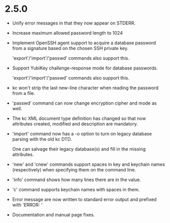 # 2.5.0
* Unify error messages in that they now appear on STDERR.
* Increase maximum allowed password length to 1024
* Implement OpenSSH agent support to acquire a database password from a signature based on the chosen SSH private key.

  'export'/'import'/'passwd' commands also support this.
* Support YubiKey challenge-response mode for database passwords.

  'export'/'import'/'passwd' commands also support this.  
* kc won't strip the last new-line character when reading the password from a file.
* 'passwd' command can now change encryption cipher and mode as well.
* The kc XML document type definition has changed so that now attributes created, modified and description are mandatory.
* 'import' command now has a -o option to turn on legacy database parsing with the old kc DTD.

  One can salvage their legacy database(s) and fill in the missing attributes.
* 'new' and 'cnew' commands support spaces in key and keychain names (respectively) when specifying them on the command line.
* 'info' command shows how many lines there are in the value.
* 'c' command supports keychain names with spaces in them.
* Error message are now written to standard error output and prefixed with 'ERROR: '
* Documentation and manual page fixes.
